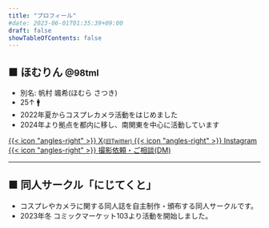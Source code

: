 ```yaml
---
title: "プロフィール"
#date: 2023-06-01T01:35:39+09:00
draft: false
showTableOfContents: false
---
```


## ■ ほむりん <small>@98tml</small>

<!-- <img src="/img/pFIScid5.jpg" alt="プロフィール画像" width="100px"> -->

- 別名: 帆村 颯希(ほむら さつき)
- 25↑ 🚹 
- 2022年夏からコスプレカメラ活動をはじめました
- 2024年より拠点を都内に移し、南関東を中心に活動しています

<div class="w-full grid gap-4 grid-cols-2 sm:grid-cols-2 lx:grid-cols-3">

<a class="!rounded-md bg-primary-600 px-4 py-3 !text-neutral !no-underline hover:!bg-primary-500 dark:bg-primary-800 dark:hover:!bg-primary-700" href="https://twitter.com/intent/follow?screen_name=98tml" target="_blank">
{{< icon "angles-right" >}}
X<small>(旧Twitter)</small>
</a>
<a class="!rounded-md bg-primary-600 px-4 py-3 !text-neutral !no-underline hover:!bg-primary-500 dark:bg-primary-800 dark:hover:!bg-primary-700" href="https://www.instagram.com/98tml/" target="_blank">
{{< icon "angles-right" >}}
Instagram
</a>
<a class="!rounded-md bg-primary-600 px-4 py-3 !text-neutral !no-underline hover:!bg-primary-500 dark:bg-primary-800 dark:hover:!bg-primary-700" href="https://twitter.com/98tml" target="_blank">
{{< icon "angles-right" >}}
撮影依頼・ご相談(DM)
</a>

</div>

---

## ■ 同人サークル「にじてくと」

- コスプレやカメラに関する同人誌を自主制作・頒布する同人サークルです。   
- 2023年冬 コミックマーケット103より活動を開始しました。






